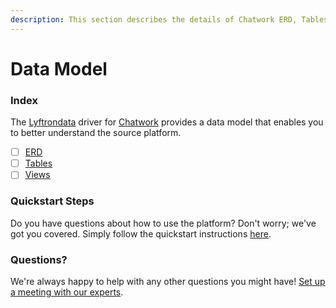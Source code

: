 ```yaml
---
description: This section describes the details of Chatwork ERD, Tables, and Views.
---
```


# Data Model

### Index

The  [Lyftrondata](https://www.lyftrondata.com/) driver for [Chatwork](https://www.lyftrondata.com/integration/business-analytics/chatwork/) provides a data model that enables you to better understand the source platform.

* [ ] [ERD](erd.md)
* [ ] [Tables](tables.md)
* [ ] [Views](views.md)

### Quickstart Steps

Do you have questions about how to use the platform? Don't worry; we've got you covered. Simply follow the quickstart instructions [here](../README.md).


### Questions? <a href="#questions" id="questions"></a>

We're always happy to help with any other questions you might have! [Set up a meeting with our experts](https://www.lyftrondata.com/book-a-meeting/).

